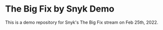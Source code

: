 # The Big Fix by Snyk Demo

This is a demo repository for Snyk's The Big Fix stream on Feb 25th, 2022.
